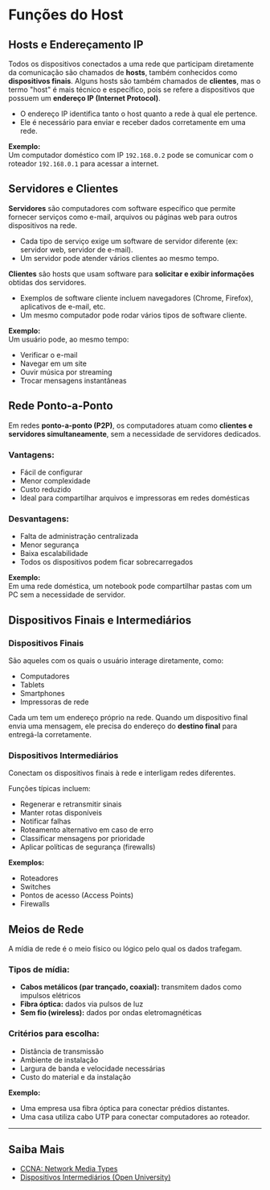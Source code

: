 # Funções do Host

## Hosts e Endereçamento IP

Todos os dispositivos conectados a uma rede que participam diretamente da comunicação são chamados de **hosts**, também conhecidos como **dispositivos finais**. Alguns hosts são também chamados de **clientes**, mas o termo "host" é mais técnico e específico, pois se refere a dispositivos que possuem um **endereço IP (Internet Protocol)**.

- O endereço IP identifica tanto o host quanto a rede à qual ele pertence.
- Ele é necessário para enviar e receber dados corretamente em uma rede.

**Exemplo:**  
Um computador doméstico com IP `192.168.0.2` pode se comunicar com o roteador `192.168.0.1` para acessar a internet.

## Servidores e Clientes

**Servidores** são computadores com software específico que permite fornecer serviços como e-mail, arquivos ou páginas web para outros dispositivos na rede.

- Cada tipo de serviço exige um software de servidor diferente (ex: servidor web, servidor de e-mail).
- Um servidor pode atender vários clientes ao mesmo tempo.

**Clientes** são hosts que usam software para **solicitar e exibir informações** obtidas dos servidores.

- Exemplos de software cliente incluem navegadores (Chrome, Firefox), aplicativos de e-mail, etc.
- Um mesmo computador pode rodar vários tipos de software cliente.

**Exemplo:**  
Um usuário pode, ao mesmo tempo:
- Verificar o e-mail
- Navegar em um site
- Ouvir música por streaming
- Trocar mensagens instantâneas

## Rede Ponto-a-Ponto

Em redes **ponto-a-ponto (P2P)**, os computadores atuam como **clientes e servidores simultaneamente**, sem a necessidade de servidores dedicados.

### Vantagens:
- Fácil de configurar
- Menor complexidade
- Custo reduzido
- Ideal para compartilhar arquivos e impressoras em redes domésticas

### Desvantagens:
- Falta de administração centralizada
- Menor segurança
- Baixa escalabilidade
- Todos os dispositivos podem ficar sobrecarregados

**Exemplo:**  
Em uma rede doméstica, um notebook pode compartilhar pastas com um PC sem a necessidade de servidor.

## Dispositivos Finais e Intermediários

### Dispositivos Finais

São aqueles com os quais o usuário interage diretamente, como:

- Computadores
- Tablets
- Smartphones
- Impressoras de rede

Cada um tem um endereço próprio na rede. Quando um dispositivo final envia uma mensagem, ele precisa do endereço do **destino final** para entregá-la corretamente.

### Dispositivos Intermediários

Conectam os dispositivos finais à rede e interligam redes diferentes.

Funções típicas incluem:
- Regenerar e retransmitir sinais
- Manter rotas disponíveis
- Notificar falhas
- Roteamento alternativo em caso de erro
- Classificar mensagens por prioridade
- Aplicar políticas de segurança (firewalls)

**Exemplos:**
- Roteadores
- Switches
- Pontos de acesso (Access Points)
- Firewalls

## Meios de Rede

A mídia de rede é o meio físico ou lógico pelo qual os dados trafegam.

### Tipos de mídia:
- **Cabos metálicos (par trançado, coaxial):** transmitem dados como impulsos elétricos
- **Fibra óptica:** dados via pulsos de luz
- **Sem fio (wireless):** dados por ondas eletromagnéticas

### Critérios para escolha:
- Distância de transmissão
- Ambiente de instalação
- Largura de banda e velocidade necessárias
- Custo do material e da instalação

**Exemplo:**
- Uma empresa usa fibra óptica para conectar prédios distantes.
- Uma casa utiliza cabo UTP para conectar computadores ao roteador.

---

## Saiba Mais

- [CCNA: Network Media Types](https://www.ciscopress.com/articles/article.asp?p=31276)
- [Dispositivos Intermediários (Open University)](https://www.open.edu/openlearn/mod/oucontent/view.php?id=48444&section=3.4)